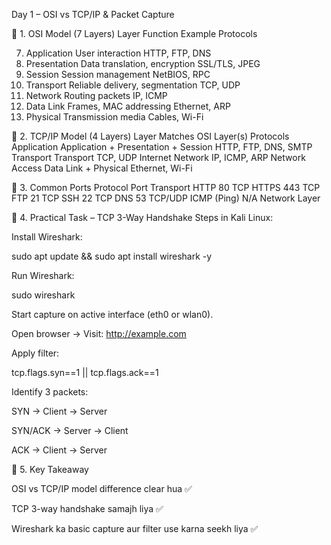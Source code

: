 Day 1 – OSI vs TCP/IP & Packet Capture

🔹 1. OSI Model (7 Layers)
Layer	Function	Example Protocols

7. Application	User interaction	HTTP, FTP, DNS
6. Presentation	Data translation, encryption	SSL/TLS, JPEG
5. Session	Session management	NetBIOS, RPC
4. Transport	Reliable delivery, segmentation	TCP, UDP
3. Network	Routing packets	IP, ICMP
2. Data Link	Frames, MAC addressing	Ethernet, ARP
1. Physical	Transmission media	Cables, Wi-Fi
   
🔹 2. TCP/IP Model (4 Layers)
Layer	Matches OSI Layer(s)	Protocols
Application	Application + Presentation + Session	HTTP, FTP, DNS, SMTP
Transport	Transport	TCP, UDP
Internet	Network	IP, ICMP, ARP
Network Access	Data Link + Physical	Ethernet, Wi-Fi

🔹 3. Common Ports
Protocol	Port	Transport
HTTP	80	TCP
HTTPS	443	TCP
FTP	21	TCP
SSH	22	TCP
DNS	53	TCP/UDP
ICMP (Ping)	N/A	Network Layer


🔹 4. Practical Task – TCP 3-Way Handshake
Steps in Kali Linux:

Install Wireshark:

sudo apt update && sudo apt install wireshark -y


Run Wireshark:

sudo wireshark


Start capture on active interface (eth0 or wlan0).

Open browser → Visit: http://example.com

Apply filter:

tcp.flags.syn==1 || tcp.flags.ack==1


Identify 3 packets:

SYN → Client → Server

SYN/ACK → Server → Client

ACK → Client → Server



🔹 5. Key Takeaway

OSI vs TCP/IP model difference clear hua ✅

TCP 3-way handshake samajh liya ✅

Wireshark ka basic capture aur filter use karna seekh liya ✅
